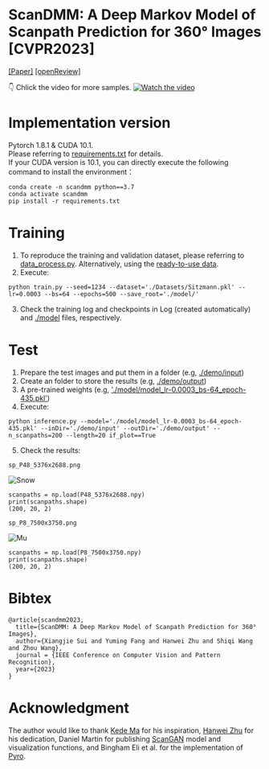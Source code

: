 # ScanDMM: A Deep Markov Model of Scanpath Prediction for 360° Images [CVPR2023]

[[Paper]]() [[openReview]](https://openreview.net/forum?id=Z5RSvPEbyK)  
   
    
    
:point_down: Chlick the video for more samples.
[![Watch the video](https://img.youtube.com/vi/bEWBnG5GXsU/maxresdefault.jpg)](https://youtu.be/bEWBnG5GXsU)

# Implementation version
Pytorch 1.8.1 & CUDA 10.1.  
Please referring to [requirements.txt](https://github.com/xiangjieSui/ScanDMM/blob/master/requirement.txt) for details.  
If your CUDA version is 10.1, you can directly execute the following command to install the environment：  
```
conda create -n scandmm python==3.7  
conda activate scandmm
pip install -r requirements.txt
```

# Training  
1. To reproduce the training and validation dataset, please referring to [data_process.py](https://github.com/xiangjieSui/ScanDMM/blob/master/data_process.py). Alternatively, using the [ready-to-use data](https://github.com/xiangjieSui/ScanDMM/tree/master/Datasets).
2. Execute:  
```
python train.py --seed=1234 --dataset='./Datasets/Sitzmann.pkl' --lr=0.0003 --bs=64 --epochs=500 --save_root='./model/'
```
3. Check the training log and checkpoints in Log (created automatically) and [./model](https://github.com/xiangjieSui/ScanDMM/tree/master/model) files, respectively.

# Test  
1. Prepare the test images and put them in a folder (e.g, [./demo/input](https://github.com/xiangjieSui/ScanDMM/tree/master/demo/input))  
2. Create an folder to store the results (e.g, [./demo/output](https://github.com/xiangjieSui/ScanDMM/tree/master/demo/output)) 
3. A pre-trained weights (e.g, ['./model/model_lr-0.0003_bs-64_epoch-435.pkl'](https://github.com/xiangjieSui/ScanDMM/tree/master/model))  
4. Execute:
```
python inference.py --model='./model/model_lr-0.0003_bs-64_epoch-435.pkl' --inDir='./demo/input' --outDir='./demo/output' --n_scanpaths=200 --length=20 if_plot==True
```
5. Check the results:  
``` 
sp_P48_5376x2688.png
```
![Snow](https://github.com/xiangjieSui/ScanDMM/blob/master/demo/output/sp_P48_5376x2688.png)  
```
scanpaths = np.load(P48_5376x2688.npy)
print(scanpaths.shape)
(200, 20, 2)
```
```
sp_P8_7500x3750.png
```
![Mu](https://github.com/xiangjieSui/ScanDMM/blob/master/demo/output/sp_P8_7500x3750.png)
```
scanpaths = np.load(P8_7500x3750.npy)
print(scanpaths.shape)
(200, 20, 2)
```

# Bibtex
```
@article{scandmm2023,
  title={ScanDMM: A Deep Markov Model of Scanpath Prediction for 360° Images},
  author={Xiangjie Sui and Yuming Fang and Hanwei Zhu and Shiqi Wang and Zhou Wang},
  journal = {IEEE Conference on Computer Vision and Pattern Recognition}, 
  year={2023}
}
```

# Acknowledgment
The author would like to thank [Kede Ma](https://kedema.org/) for his inspiration, [Hanwei Zhu](https://github.com/h4nwei) for his dedication, Daniel Martin for publishing [ScanGAN](https://github.com/DaniMS-ZGZ/ScanGAN360) model and visualization functions, and Bingham Eli et al. for the implementation of [Pyro](https://github.com/pyro-ppl/pyro).
